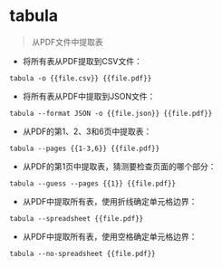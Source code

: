 # tabula

> 从PDF文件中提取表

- 将所有表从PDF提取到CSV文件：

`tabula -o {{file.csv}} {{file.pdf}}`

- 将所有表从PDF中提取到JSON文件：

`tabula --format JSON -o {{file.json}} {{file.pdf}}`

- 从PDF的第1、2、3和6页中提取表：

`tabula --pages {{1-3,6}} {{file.pdf}}`

- 从PDF的第1页中提取表，猜测要检查页面的哪个部分：

`tabula --guess --pages {{1}} {{file.pdf}}`

- 从PDF中提取所有表，使用折线确定单元格边界：

`tabula --spreadsheet {{file.pdf}}`

- 从PDF中提取所有表，使用空格确定单元格边界：

`tabula --no-spreadsheet {{file.pdf}}`

[#]: contributors: ([仁人])